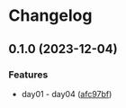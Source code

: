 # Changelog

## 0.1.0 (2023-12-04)


### Features

* day01 - day04 ([afc97bf](https://github.com/fretboarder/aoc23/commit/afc97bf1c0000d90dcdb8f11ad93c1e562283050))
